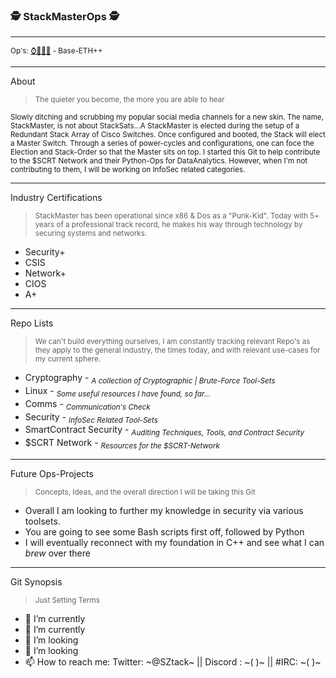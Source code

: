 ### 🕵️ StackMasterOps 🕵️
<hr />

<sub>Op's: [⌚💼📡👻](https://rek0n.xyz) - Base-ETH++</sub>

<hr />
About

><sub>The quieter you become, the more you are able to hear</sub>

<sup>
Slowly ditching and scrubbing my popular social media channels for a new skin. The name, StackMaster, is not about StackSats...A StackMaster is elected during the setup of a Redundant Stack Array of Cisco Switches. Once configured and booted, the Stack will elect a Master Switch. Through a series of power-cycles and configurations, one can foce the Election and Stack-Order so that the Master sits on top. I started this Git to help contribute to the $SCRT Network and their Python-Ops for DataAnalytics. However, when I'm not contributing to them, I will be working on InfoSec related categories.
</sup>

<hr />
Industry Certifications

> <sub>StackMaster has been operational since x86 & Dos as a "Punk-Kid". Today with 5+ years of a professional track record, he makes his way through technology by securing systems and networks.</sub>

 - Security+
 - CSIS
 - Network+
 - CIOS
 - A+
 
<hr />
Repo Lists

> <sub>We can't build everything ourselves, I am constantly tracking relevant Repo's as they apply to the general industry, the times today, and with relevant use-cases for my current sphere.</sub>
 - Cryptography - <sub>*A collection of Cryptographic | Brute-Force Tool-Sets*</sub>
 - Linux - <sub>*Some useful resources I have found, so far...*</sub>
 - Comms - <sub>*Communication's Check*</sub>
 - Security - <sub>*InfoSec Related Tool-Sets*</sub>
 - SmartContract Security - <sub>*Auditing Techniques, Tools, and Contract Security*</sub>
 - $SCRT Network - <sub>*Resources for the $SCRT-Network*</sub>

<hr />
Future Ops-Projects

><sub>Concepts, Ideas, and the overall direction I will be taking this Git</sub>
 - Overall I am looking to further my knowledge in security via various toolsets.
 - You are going to see some Bash scripts first off, followed by Python
 - I will eventually reconnect with my foundation in C++ and see what I can *brew* over there

<hr />
Git Synopsis

><sub>Just Setting Terms</sub>
- 🔭 I’m currently 
- 🌱 I’m currently
- 👯 I’m looking 
- 🤔 I’m looking 
- 📫 How to reach me: Twitter: ~@SZtack~ || Discord : ~( )~ || #IRC: ~( )~
